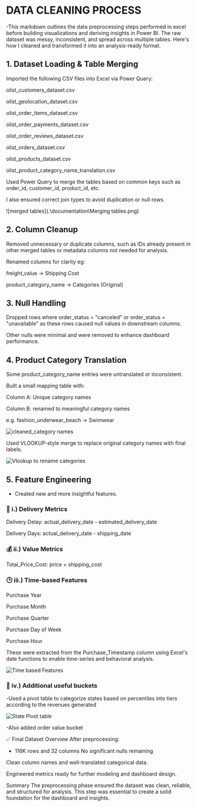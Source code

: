 # DATA CLEANING PROCESS

-This markdown outlines the data preprocessing steps performed in excel before building visualizations and deriving insights in Power BI. The raw dataset was messy, inconsistent, and spread across multiple tables. Here's how I cleaned and transformed it into  an analysis-ready format.

## 1. Dataset Loading & Table Merging
Imported the following CSV files into Excel via Power Query:

olist_customers_dataset.csv

olist_geolocation_dataset.csv

olist_order_items_dataset.csv

olist_order_payments_dataset.csv

olist_order_reviews_dataset.csv

olist_orders_dataset.csv

olist_products_dataset.csv

olist_product_category_name_translation.csv

Used Power Query to merge the tables based on common keys such as order_id, customer_id, product_id, etc.

I also ensured correct join types to avoid duplication or null rows.

![merged tables](.\documentation\Merging tables.png)

## 2. Column Cleanup
Removed unnecessary or duplicate columns, such as IDs already present in other merged tables or metadata columns not needed for analysis.

Renamed columns for clarity eg:

freight_value -> Shipping Cost

product_category_name -> Categories (Original)


## 3. Null Handling
Dropped rows where order_status = "canceled" or order_status = "unavailable" as these rows caused null values in downstream columns.

Other nulls were minimal and were removed to enhance dashboard performance.

## 4. Product Category Translation
Some product_category_name entries were untranslated or inconsistent.

Built a small mapping table with:

Column A: Unique category names

Column B: renamed to meaningful category names

e.g. fashion_underwear_beach → Swimwear

![cleaned_category names](.documetation/Product_Categories_subtable.png)

Used VLOOKUP-style merge to replace original category names with final labels.

![Vlookup to rename categories](.documentation/Vlookup_to_rename_categories.png)

## 5. Feature Engineering
- Created new and more insightful features.
### 🚚 i.) Delivery Metrics
Delivery Delay: actual_delivery_date - estimated_delivery_date

Delivery Days: actual_delivery_date - shipping_date

### 💰 ii.) Value Metrics
Total_Price_Cost: price + shipping_cost

### 🕒 iii.) Time-based Features
Purchase Year

Purchase Month

Purchase Quarter

Purchase Day of Week

Purchase Hour

These were extracted from the Purchase_Timestamp column using Excel's date functions to enable time-series and behavioral analysis.

![Time based Features](.documentation/Time_Based_Features.png)

### 🧺 iv.) Additional useful buckets
-Used a pivot table to categorize states based on percentiles into tiers according to the revenues generated

![State Pivot table](.documentation/State_Pivot_Table.png)

-Also added order value bucket

✅ Final Dataset Overview
After preprocessing:

- 116K rows and 32 columns
No significant nulls remaining

Clean column names and well-translated categorical data.

Engineered metrics ready for further modeling and dashboard design.

 Summary
The preprocessing phase ensured the dataset was clean, reliable, and structured for analysis. This step was essential to create a solid foundation for the dashboard and insights.